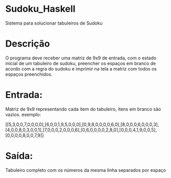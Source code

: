 # Sudoku_Haskell
Sistema para solucionar tabuleiros de Sudoku

# Descrição 
O programa deve receber uma matriz de 9x9 de entrada, com o estado inicial de um tabuleiro de
sudoku, preencher os espaços em branco de acordo com a regra do sudoku e imprimir na tela a
matriz com todos os espaços preenchidos.

# Entrada: 
Matriz de 9x9 representando cada item do tabuleiro, itens em branco são vazios.
exemplo: 

[[5,3,0,0,7,0,0,0,0],[6,0,0,1,9,5,0,0,0],[0,9,8,0,0,0,0,6,0],[8,0,0,0,6,0,0,0,3],[4,0,0,8,0,3,0,0,1],[7,0,0,0,2,0,0,0,6],[0,6,0,0,0,0,2,8,0],[0,0,0,4,1,9,0,0,5],[0,0,0,0,8,0,0,7,9]]

# Saída: 
Tabuleiro completo com os números da mesma linha separados por espaço 


